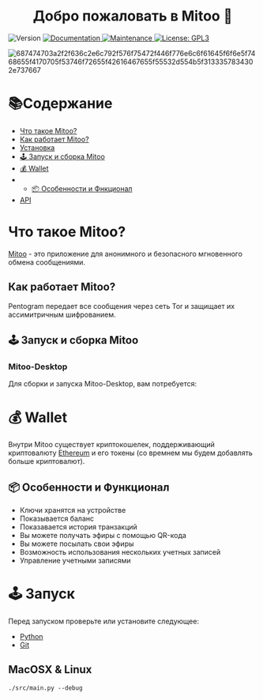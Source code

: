 <h1 align="center">Добро пожаловать в Mitoo 👋</h1>
<p>
  <img alt="Version" src="https://img.shields.io/badge/version-1.1-blue.svg?cacheSeconds=2592000" />
  <a href="https://github.com/kefranabg/readme-md-generator#readme" target="_blank">
    <img alt="Documentation" src="https://img.shields.io/badge/documentation-yes-brightgreen.svg" />
  </a>
  <a href="https://github.com/kefranabg/readme-md-generator/graphs/commit-activity" target="_blank">
    <img alt="Maintenance" src="https://img.shields.io/badge/Maintained%3F-yes-green.svg" />
  </a>
  <a href="https://github.com/kefranabg/readme-md-generator/blob/master/LICENSE" target="_blank">
    <img alt="License: GPL3" src="https://img.shields.io/github/license/nordbearbotdev/Mitoo" />
  </a>
</p>





![687474703a2f2f636c2e6c792f576f75472f446f776e6c6f61645f6f6e5f7468655f4170705f53746f72655f42616467655f55532d554b5f3133357834302e737667](https://user-images.githubusercontent.com/85753549/174477372-a8beeb23-2122-4cc4-8ba7-261dd0349031.svg)


# 📚Содержание
* [Что такое Mitoo?]()
* [Как работает Mitoo?]()
* [Установка]()
* [🕹️ Запуск и сборка Mitoo]()
* [💰 Wallet]()
* * [📦 Особенности и Фнкционал]()
* [API]()

# Что такое Mitoo?
[Mitoo](https://github.com/nordbearbotdev/Mitoo) - это приложение для анонимного и безопасного мгновенного обмена сообщениями.

## Как работает Mitoo?
Pentogram передает все сообщения через сеть Tor и защищает их ассимитричным шифрованием.

## 🕹️ Запуск и сборка Mitoo
### Mitoo-Desktop
Для сборки и запуска Mitoo-Desktop, вам потребуется:

# 💰 Wallet
Внутри Mitoo существует криптокошелек, поддерживающий криптовалюту [Ethereum](https://ethereum.org/en/) и его токены (со времнем мы будем добавлять больше криптовалют).

## 📦 Особенности и Функционал
* Ключи хранятся на устройстве
* Показывается баланс
* Показавается история транзакций
* Вы можете получать эфиры с помощью QR-кода
* Вы можете посылать свои эфиры
* Возможность использования нескольких учетных записей
* Управление учетными записями

# 🕹️ Запуск
Перед запуском проверьте или установите следующее:
- [Python]()
- [Git]()

## MacOSX & Linux

```shell
./src/main.py --debug

```
